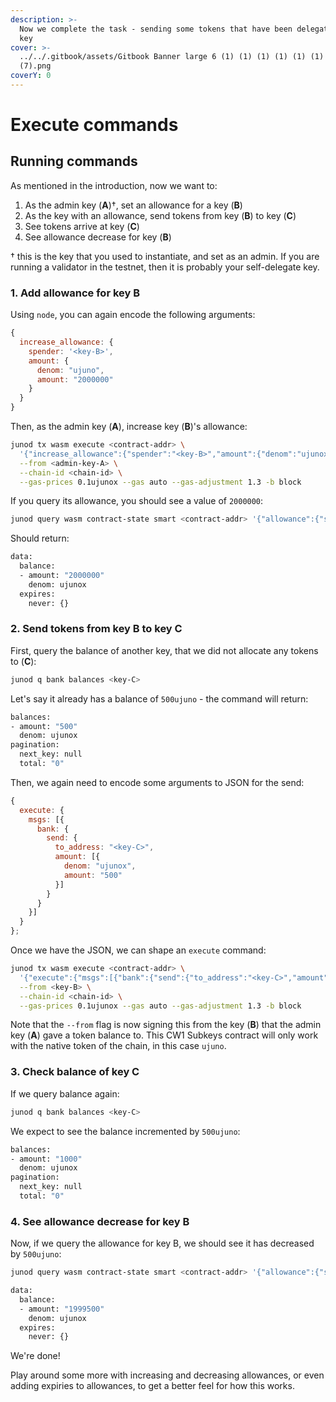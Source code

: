 ```yaml
---
description: >-
  Now we complete the task - sending some tokens that have been delegated to a
  key
cover: >-
  ../../.gitbook/assets/Gitbook Banner large 6 (1) (1) (1) (1) (1) (1) (1)
  (7).png
coverY: 0
---
```


# Execute commands

## Running commands

As mentioned in the introduction, now we want to:

1. As the admin key (**A**)†, set an allowance for a key (**B**)
2. As the key with an allowance, send tokens from key (**B**) to key (**C**)
3. See tokens arrive at key (**C**)
4. See allowance decrease for key (**B**)

† this is the key that you used to instantiate, and set as an admin. If you are running a validator in the testnet, then it is probably your self-delegate key.

### 1. Add allowance for key B

Using `node`, you can again encode the following arguments:

```javascript
{
  increase_allowance: {
    spender: '<key-B>',
    amount: {
      denom: "ujuno",
      amount: "2000000"
    }
  }
}
```

Then, as the admin key (**A**), increase key (**B**)'s allowance:

```bash
junod tx wasm execute <contract-addr> \
  '{"increase_allowance":{"spender":"<key-B>","amount":{"denom":"ujunox","amount":"2000000"}}}' \
  --from <admin-key-A> \
  --chain-id <chain-id> \
  --gas-prices 0.1ujunox --gas auto --gas-adjustment 1.3 -b block
```

If you query its allowance, you should see a value of `2000000`:

```bash
junod query wasm contract-state smart <contract-addr> '{"allowance":{"spender":"<key-B>"}}' --chain-id <chain-id>
```

Should return:

```bash
data:
  balance:
  - amount: "2000000"
    denom: ujunox
  expires:
    never: {}
```

### 2. Send tokens from key B to key C

First, query the balance of another key, that we did not allocate any tokens to (**C**):

```bash
junod q bank balances <key-C>
```

Let's say it already has a balance of `500ujuno` - the command will return:

```bash
balances:
- amount: "500"
  denom: ujunox
pagination:
  next_key: null
  total: "0"
```

Then, we again need to encode some arguments to JSON for the send:

```javascript
{
  execute: {
    msgs: [{
      bank: {
        send: {
          to_address: "<key-C>",
          amount: [{
            denom: "ujunox",
            amount: "500"
          }]
        }
      }
    }]
  }
};
```

Once we have the JSON, we can shape an `execute` command:

```bash
junod tx wasm execute <contract-addr> \
  '{"execute":{"msgs":[{"bank":{"send":{"to_address":"<key-C>","amount":[{"denom":"ujunox","amount":"500"}]}}}]}}' \
  --from <key-B> \
  --chain-id <chain-id> \
  --gas-prices 0.1ujunox --gas auto --gas-adjustment 1.3 -b block
```

Note that the `--from` flag is now signing this from the key (**B**) that the admin key (**A**) gave a token balance to. This CW1 Subkeys contract will only work with the native token of the chain, in this case `ujuno`.

### 3. Check balance of key C

If we query balance again:

```bash
junod q bank balances <key-C>
```

We expect to see the balance incremented by `500ujuno`:

```bash
balances:
- amount: "1000"
  denom: ujunox
pagination:
  next_key: null
  total: "0"
```

### 4. See allowance decrease for key B

Now, if we query the allowance for key B, we should see it has decreased by `500ujuno`:

```bash
junod query wasm contract-state smart <contract-addr> '{"allowance":{"spender":"<key-B>"}}' --chain-id <chain-id>
```

```bash
data:
  balance:
  - amount: "1999500"
    denom: ujunox
  expires:
    never: {}
```

We're done!

Play around some more with increasing and decreasing allowances, or even adding expiries to allowances, to get a better feel for how this works.
